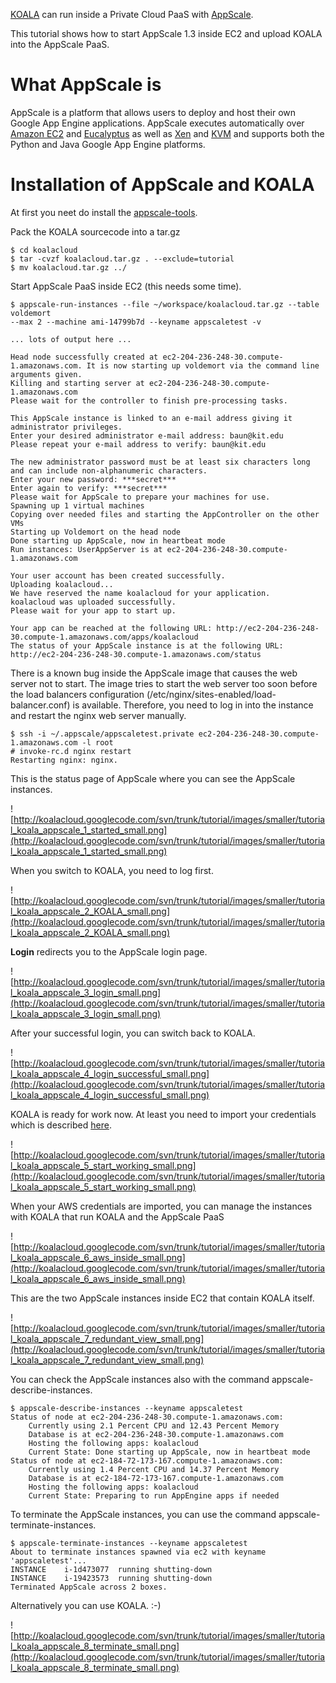 [KOALA](http://koalacloud.appspot.com) can run inside a Private Cloud PaaS with [AppScale](http://appscale.cs.ucsb.edu).

This tutorial shows how to start AppScale 1.3 inside EC2 and upload KOALA into the AppScale PaaS.

# What AppScale is #

AppScale is a platform that allows users to deploy and host their own Google App Engine applications. AppScale executes automatically over [Amazon EC2](http://aws.amazon.com/ec2/) and [Eucalyptus](http://open.eucalyptus.com) as well as [Xen](http://www.xen.org) and [KVM](http://www.linux-kvm.org) and supports both the Python and Java Google App Engine platforms.

# Installation of AppScale and KOALA #

At first you neet do install the [appscale-tools](http://code.google.com/p/appscale/).

Pack the KOALA sourcecode into a tar.gz

```
$ cd koalacloud
$ tar -cvzf koalacloud.tar.gz . --exclude=tutorial
$ mv koalacloud.tar.gz ../
```

Start AppScale PaaS inside EC2 (this needs some time).

```
$ appscale-run-instances --file ~/workspace/koalacloud.tar.gz --table voldemort
--max 2 --machine ami-14799b7d --keyname appscaletest -v

... lots of output here ...

Head node successfully created at ec2-204-236-248-30.compute-1.amazonaws.com. It is now starting up voldemort via the command line arguments given.
Killing and starting server at ec2-204-236-248-30.compute-1.amazonaws.com
Please wait for the controller to finish pre-processing tasks.

This AppScale instance is linked to an e-mail address giving it administrator privileges.
Enter your desired administrator e-mail address: baun@kit.edu
Please repeat your e-mail address to verify: baun@kit.edu

The new administrator password must be at least six characters long and can include non-alphanumeric characters.
Enter your new password: ***secret***
Enter again to verify: ***secret***
Please wait for AppScale to prepare your machines for use.
Spawning up 1 virtual machines
Copying over needed files and starting the AppController on the other VMs
Starting up Voldemort on the head node
Done starting up AppScale, now in heartbeat mode
Run instances: UserAppServer is at ec2-204-236-248-30.compute-1.amazonaws.com

Your user account has been created successfully.
Uploading koalacloud...
We have reserved the name koalacloud for your application.
koalacloud was uploaded successfully.
Please wait for your app to start up.

Your app can be reached at the following URL: http://ec2-204-236-248-30.compute-1.amazonaws.com/apps/koalacloud
The status of your AppScale instance is at the following URL: http://ec2-204-236-248-30.compute-1.amazonaws.com/status
```

There is a known bug inside the AppScale image that causes the web server not to start. The image tries to start the web server too soon before the load balancers configuration (/etc/nginx/sites-enabled/load-balancer.conf) is available. Therefore, you need to log in into the instance and restart the nginx web server manually.

```
$ ssh -i ~/.appscale/appscaletest.private ec2-204-236-248-30.compute-1.amazonaws.com -l root
# invoke-rc.d nginx restart
Restarting nginx: nginx.
```

This is the status page of AppScale where you can see the AppScale instances.

![http://koalacloud.googlecode.com/svn/trunk/tutorial/images/smaller/tutorial_koala_appscale_1_started_small.png](http://koalacloud.googlecode.com/svn/trunk/tutorial/images/smaller/tutorial_koala_appscale_1_started_small.png)

When you switch to KOALA, you need to log first.

![http://koalacloud.googlecode.com/svn/trunk/tutorial/images/smaller/tutorial_koala_appscale_2_KOALA_small.png](http://koalacloud.googlecode.com/svn/trunk/tutorial/images/smaller/tutorial_koala_appscale_2_KOALA_small.png)

**Login** redirects you to the AppScale login page.

![http://koalacloud.googlecode.com/svn/trunk/tutorial/images/smaller/tutorial_koala_appscale_3_login_small.png](http://koalacloud.googlecode.com/svn/trunk/tutorial/images/smaller/tutorial_koala_appscale_3_login_small.png)

After your successful login, you can switch back to KOALA.

![http://koalacloud.googlecode.com/svn/trunk/tutorial/images/smaller/tutorial_koala_appscale_4_login_successful_small.png](http://koalacloud.googlecode.com/svn/trunk/tutorial/images/smaller/tutorial_koala_appscale_4_login_successful_small.png)

KOALA is ready for work now. At least you need to import your credentials which is described [here](http://code.google.com/p/koalacloud/wiki/First_Steps_with_EC2_and_KOALA).

![http://koalacloud.googlecode.com/svn/trunk/tutorial/images/smaller/tutorial_koala_appscale_5_start_working_small.png](http://koalacloud.googlecode.com/svn/trunk/tutorial/images/smaller/tutorial_koala_appscale_5_start_working_small.png)

When your AWS credentials are imported, you can manage the instances with KOALA that run KOALA and the AppScale PaaS

![http://koalacloud.googlecode.com/svn/trunk/tutorial/images/smaller/tutorial_koala_appscale_6_aws_inside_small.png](http://koalacloud.googlecode.com/svn/trunk/tutorial/images/smaller/tutorial_koala_appscale_6_aws_inside_small.png)

This are the two AppScale instances inside EC2 that contain KOALA itself.

![http://koalacloud.googlecode.com/svn/trunk/tutorial/images/smaller/tutorial_koala_appscale_7_redundant_view_small.png](http://koalacloud.googlecode.com/svn/trunk/tutorial/images/smaller/tutorial_koala_appscale_7_redundant_view_small.png)

You can check the AppScale instances also with the command appscale-describe-instances.

```
$ appscale-describe-instances --keyname appscaletest
Status of node at ec2-204-236-248-30.compute-1.amazonaws.com:
    Currently using 2.1 Percent CPU and 12.43 Percent Memory
    Database is at ec2-204-236-248-30.compute-1.amazonaws.com
    Hosting the following apps: koalacloud
    Current State: Done starting up AppScale, now in heartbeat mode
Status of node at ec2-184-72-173-167.compute-1.amazonaws.com:
    Currently using 1.4 Percent CPU and 14.37 Percent Memory
    Database is at ec2-184-72-173-167.compute-1.amazonaws.com
    Hosting the following apps: koalacloud
    Current State: Preparing to run AppEngine apps if needed
```

To terminate the AppScale instances, you can use the command appscale-terminate-instances.

```
$ appscale-terminate-instances --keyname appscaletest
About to terminate instances spawned via ec2 with keyname 'appscaletest'...
INSTANCE	i-1d473077	running	shutting-down
INSTANCE	i-19423573	running	shutting-down
Terminated AppScale across 2 boxes.
```

Alternatively you can use KOALA. :-)

![http://koalacloud.googlecode.com/svn/trunk/tutorial/images/smaller/tutorial_koala_appscale_8_terminate_small.png](http://koalacloud.googlecode.com/svn/trunk/tutorial/images/smaller/tutorial_koala_appscale_8_terminate_small.png)